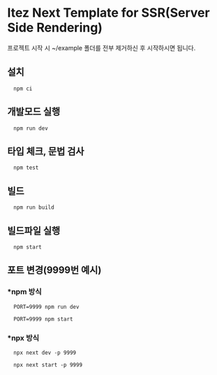 # Itez Next Template for SSR(Server Side Rendering)

프로젝트 시작 시 ~/example 폴더를 전부 제거하신 후 시작하시면 됩니다.

## 설치

```
  npm ci
```

## 개발모드 실행

```
  npm run dev
```

## 타입 체크, 문법 검사

```
  npm test
```

## 빌드

```
  npm run build
```

## 빌드파일 실행

```
  npm start
```

## 포트 변경(9999번 예시)

### \*npm 방식

```
  PORT=9999 npm run dev
```

```
  PORT=9999 npm start
```

### \*npx 방식

```
  npx next dev -p 9999
```

```
  npx next start -p 9999
```
